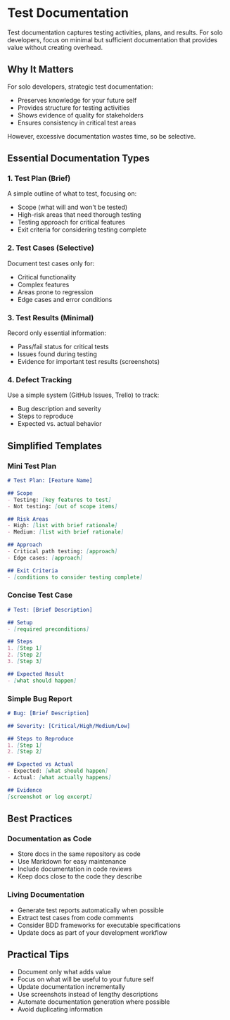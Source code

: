 # Test Documentation

Test documentation captures testing activities, plans, and results. For solo developers, focus on minimal but sufficient documentation that provides value
without creating overhead.

## Why It Matters

For solo developers, strategic test documentation:

- Preserves knowledge for your future self
- Provides structure for testing activities
- Shows evidence of quality for stakeholders
- Ensures consistency in critical test areas

However, excessive documentation wastes time, so be selective.

## Essential Documentation Types

### 1. Test Plan (Brief)

A simple outline of what to test, focusing on:

- Scope (what will and won't be tested)
- High-risk areas that need thorough testing
- Testing approach for critical features
- Exit criteria for considering testing complete

### 2. Test Cases (Selective)

Document test cases only for:

- Critical functionality
- Complex features
- Areas prone to regression
- Edge cases and error conditions

### 3. Test Results (Minimal)

Record only essential information:

- Pass/fail status for critical tests
- Issues found during testing
- Evidence for important test results (screenshots)

### 4. Defect Tracking

Use a simple system (GitHub Issues, Trello) to track:

- Bug description and severity
- Steps to reproduce
- Expected vs. actual behavior

## Simplified Templates

### Mini Test Plan

```markdown
# Test Plan: [Feature Name]

## Scope
- Testing: [key features to test]
- Not testing: [out of scope items]

## Risk Areas
- High: [list with brief rationale]
- Medium: [list with brief rationale]

## Approach
- Critical path testing: [approach]
- Edge cases: [approach]

## Exit Criteria
- [conditions to consider testing complete]
```

### Concise Test Case

```markdown
# Test: [Brief Description]

## Setup
- [required preconditions]

## Steps
1. [Step 1]
2. [Step 2]
3. [Step 3]

## Expected Result
- [what should happen]
```

### Simple Bug Report

```markdown
# Bug: [Brief Description]

## Severity: [Critical/High/Medium/Low]

## Steps to Reproduce
1. [Step 1]
2. [Step 2]

## Expected vs Actual
- Expected: [what should happen]
- Actual: [what actually happens]

## Evidence
[screenshot or log excerpt]
```

## Best Practices

### Documentation as Code

- Store docs in the same repository as code
- Use Markdown for easy maintenance
- Include documentation in code reviews
- Keep docs close to the code they describe

### Living Documentation

- Generate test reports automatically when possible
- Extract test cases from code comments
- Consider BDD frameworks for executable specifications
- Update docs as part of your development workflow

## Practical Tips

- Document only what adds value
- Focus on what will be useful to your future self
- Update documentation incrementally
- Use screenshots instead of lengthy descriptions
- Automate documentation generation where possible
- Avoid duplicating information
